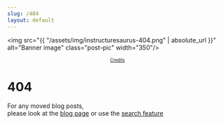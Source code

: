 ```yaml
---
slug: /404
layout: default
---
```

<div class="not-found-container">

  <img src="{{ "/assets/img/instructuresaurus-404.png" | absolute_url }}" alt="Banner image" class="post-pic" width="350"/>
  <center><font size="1"><a href="https://www.instructure.com/canvas">Credits</a></font></center>
  <h1 class="not-found-title">404</h1>


  <!-- <p><strong>Page not found :(</strong></p> -->
  <p>For any moved blog posts, <br/>please look at the <a href="{{ site.url }}/blog">blog page</a> or use the <a href="{{ site.url }}/search">search feature</a></p>
</div>
